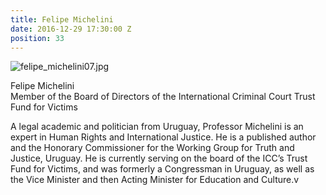 ```yaml
---
title: Felipe Michelini
date: 2016-12-29 17:30:00 Z
position: 33
---
```


![felipe_michelini07.jpg](/uploads/felipe_michelini07.jpg)

Felipe Michelini <br> Member of the Board of Directors of the International Criminal Court Trust Fund for Victims

A legal academic and politician from Uruguay, Professor Michelini is an expert in Human Rights and International Justice. He is a published author and the Honorary Commissioner for the Working Group for Truth and Justice, Uruguay. He is currently serving on the board of the ICC’s Trust Fund for Victims, and was formerly a Congressman in Uruguay, as well as the Vice Minister and then Acting Minister for Education and Culture.v

